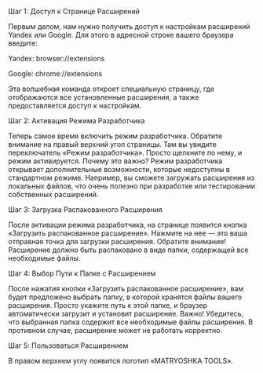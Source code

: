 Шаг 1: Доступ к Странице Расширений

Первым делом, нам нужно получить доступ к настройкам расширений Yandex или Google. Для этого в адресной строке вашего браузера введите:

Yandex: browser://extensions

Google: chrome://extensions

Эта волшебная команда откроет специальную страницу, где отображаются все установленные расширения, а также предоставляется доступ к настройкам.

Шаг 2: Активация Режима Разработчика

Теперь самое время включить режим разработчика. Обратите внимание на правый верхний угол страницы. Там вы увидите переключатель «Режим разработчика». Просто щелкните по нему, и режим активируется.
Почему это важно? Режим разработчика открывает дополнительные возможности, которые недоступны в стандартном режиме. Например, вы сможете загружать расширения из локальных файлов, что очень полезно при разработке или тестировании собственных расширений.

Шаг 3: Загрузка Распакованного Расширения

После активации режима разработчика, на странице появится кнопка «Загрузить распакованное расширение». Нажмите на нее — это ваша отправная точка для загрузки расширения.
Обратите внимание! Расширение должно быть распаковано в виде папки, содержащей все необходимые файлы.

Шаг 4: Выбор Пути к Папке с Расширением

После нажатия кнопки «Загрузить распакованное расширение», вам будет предложено выбрать папку, в которой хранятся файлы вашего расширения. Просто укажите путь к этой папке, и браузер автоматически загрузит и установит расширение.
Важно! Убедитесь, что выбранная папка содержит все необходимые файлы расширения. В противном случае, расширение может не работать корректно.

Шаг 5: Пользоваться Расширением

В правом верхнем углу появится логотип «MATRYOSHKA TOOLS».